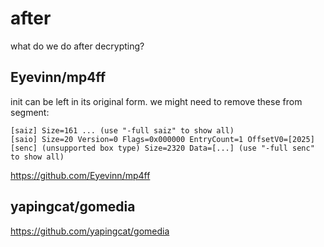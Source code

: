 # after

what do we do after decrypting?

## Eyevinn/mp4ff

init can be left in its original form. we might need to remove these from
segment:

~~~
[saiz] Size=161 ... (use "-full saiz" to show all)
[saio] Size=20 Version=0 Flags=0x000000 EntryCount=1 OffsetV0=[2025]
[senc] (unsupported box type) Size=2320 Data=[...] (use "-full senc" to show all)
~~~

https://github.com/Eyevinn/mp4ff

## yapingcat/gomedia

https://github.com/yapingcat/gomedia
